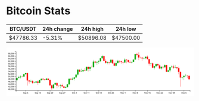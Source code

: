 # Bitcoin Stats

BTC/USDT|24h change|24h high|24h low|
|---|---|---|---|
|$47786.33|-5.31%|$50896.08|$47500.00|

<img src="./chart.svg">
